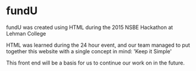 # fundU
fundU was created using HTML during the 2015 NSBE Hackathon at Lehman College

HTML was learned during the 24 hour event, and our team managed to put together this website with a single concept in mind: 'Keep it Simple'

This front end will be a basis for us to continue our work on in the future.
